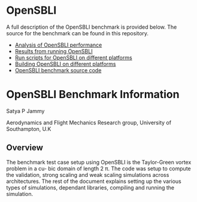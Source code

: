 # OpenSBLI

A full description of the OpenSBLI benchmark is provided below. The source for the benchmark can be found in this repository.

* [Analysis of OpenSBLI performance](https://github.com/ARCHER-CSE/archer-benchmarks/blob/master/apps/OpenSBLI/analysis/OpenSBLI_benchmark.ipynb)
* [Results from running OpenSBLI](https://github.com/ARCHER-CSE/archer-benchmarks/tree/master/apps/OpenSBLI/results)
* [Run scripts for OpenSBLI on different platforms](run/)
* [Building OpenSBLI on different platforms](source/README.md)
* [OpenSBLI benchmark source code](https://github.com/ARCHER-CSE/archer-benchmarks/tree/master/apps/OpenSBLI/source)

# OpenSBLI Benchmark Information

Satya P Jammy

Aerodynamics and Flight Mechanics Research group, University of Southampton, U.K

## Overview

The benchmark test case setup using OpenSBLI is the Taylor-Green vortex problem in a cu- bic domain of length 2 π. The code was setup to compute the validation, strong scaling and weak scaling simulations across architectures. The rest of the document explains setting up the various types of simulations, dependant libraries, compiling and running the simulation.

